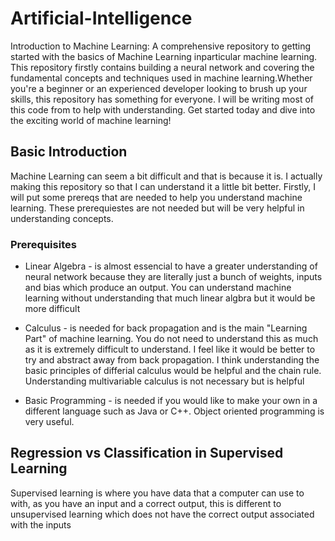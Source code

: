 # Artificial-Intelligence
Introduction to Machine Learning: A comprehensive repository to getting started with the basics of Machine Learning inparticular machine learning. This repository firstly contains building a neural network and covering the fundamental concepts and techniques used in machine learning.Whether you're a beginner or an experienced developer looking to brush up your skills, this repository has something for everyone. I will be writing most of this code from to help with understanding. Get started today and dive into the exciting world of machine learning!
## Basic Introduction
Machine Learning can seem a bit difficult and that is because it is. I actually making this repository so that I can understand it a little bit better. Firstly, I will put some prereqs that are needed to help you understand machine learning. These prerequiestes are not needed but will be very helpful in understanding concepts.
### Prerequisites 
- Linear Algebra - is almost essencial to have a greater understanding of neural network because they are literally just a bunch of weights, inputs and bias which produce an output. You can understand machine learning without understanding that much linear algbra but it would be more difficult

- Calculus - is needed for back propagation and is the main "Learning Part" of machine learning. You do not need to understand this as much as it is extremely difficult to understand. I feel like it would be better to try and abstract away from back propagation. I think understanding the basic principles of differial calculus would be helpful and the chain rule. Understanding multivariable calculus is not necessary but is helpful

- Basic Programming - is needed if you would like to make your own in a different language such as Java or C++. Object oriented programming is very useful.

## Regression vs Classification in Supervised Learning
Supervised learning is where you have data that a computer can use to with, as you have an input and a correct output, this is different to unsupervised learning which does not have the correct output associated with the inputs
